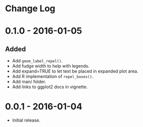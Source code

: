 # Change Log

# 0.1.0 - 2016-01-05

## Added

- Add `geom_label_repel()`.
- Add fudge width to help with legends.
- Add expand=TRUE to let text be placed in expanded plot area.
- Add R implementation of `repel_boxes()`.
- Add man/ folder.
- Add links to ggplot2 docs in vignette.

# 0.0.1 - 2016-01-04

- Initial release.
